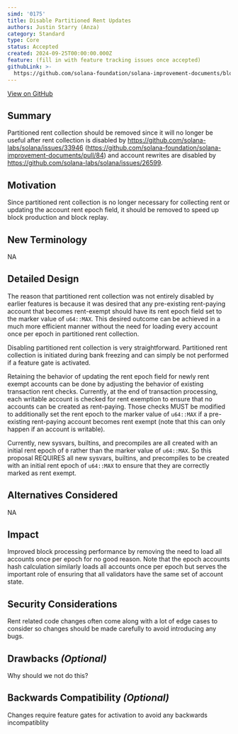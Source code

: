 ```yaml
---
simd: '0175'
title: Disable Partitioned Rent Updates
authors: Justin Starry (Anza)
category: Standard
type: Core
status: Accepted
created: 2024-09-25T00:00:00.000Z
feature: (fill in with feature tracking issues once accepted)
githubLink: >-
  https://github.com/solana-foundation/solana-improvement-documents/blob/main/proposals/0175-disable-partitioned-rent-collection.md
---
```

[View on GitHub](https://github.com/solana-foundation/solana-improvement-documents/blob/main/proposals/0175-disable-partitioned-rent-collection.md)


## Summary

Partitioned rent collection should be removed since it will no longer be useful
after rent collection is disabled by
https://github.com/solana-labs/solana/issues/33946
(https://github.com/solana-foundation/solana-improvement-documents/pull/84) and
account rewrites are disabled by
https://github.com/solana-labs/solana/issues/26599.

## Motivation

Since partitioned rent collection is no longer necessary for collecting rent or
updating the account rent epoch field, it should be removed to speed up block
production and block replay.

## New Terminology

NA

## Detailed Design

The reason that partitioned rent collection was not entirely disabled by earlier
features is because it was desired that any pre-existing rent-paying account
that becomes rent-exempt should have its rent epoch field set to the marker
value of `u64::MAX`. This desired outcome can be achieved in a much more
efficient manner without the need for loading every account once per epoch in
partitioned rent collection.

Disabling partitioned rent collection is very straightforward. Partitioned rent
collection is initiated during bank freezing and can simply be not performed if
a feature gate is activated.

Retaining the behavior of updating the rent epoch field for newly rent exempt
accounts can be done by adjusting the behavior of existing transaction rent
checks. Currently, at the end of transaction processing, each writable account
is checked for rent exemption to ensure that no accounts can be created as
rent-paying. Those checks MUST be modified to additionally set the rent epoch
to the marker value of `u64::MAX` if a pre-existing rent-paying account becomes
rent exempt (note that this can only happen if an account is writable).

Currently, new sysvars, builtins, and precompiles are all created with an
initial rent epoch of `0` rather than the marker value of `u64::MAX`. So this
proposal REQUIRES all new sysvars, builtins, and precompiles to be created with
an initial rent epoch of `u64::MAX` to ensure that they are correctly marked as
rent exempt.

## Alternatives Considered

NA

## Impact

Improved block processing performance by removing the need to load all accounts
once per epoch for no good reason. Note that the epoch accounts hash calculation
similarly loads all accounts once per epoch but serves the important role of
ensuring that all validators have the same set of account state.

## Security Considerations

Rent related code changes often come along with a lot of edge cases to consider
so changes should be made carefully to avoid introducing any bugs.

## Drawbacks *(Optional)*

Why should we not do this?

## Backwards Compatibility *(Optional)*

Changes require feature gates for activation to avoid any backwards incompatiblity
